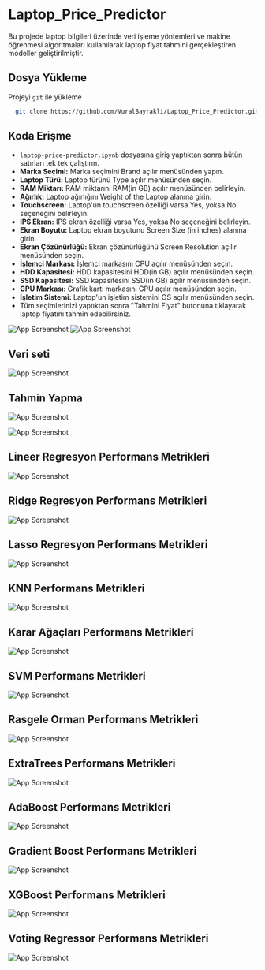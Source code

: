 
# Laptop_Price_Predictor

Bu projede laptop bilgileri üzerinde veri işleme yöntemleri ve makine öğrenmesi algoritmaları kullanılarak laptop fiyat tahmini gerçekleştiren modeller geliştirilmiştir.

## Dosya Yükleme

Projeyi `git` ile yükleme 

```bash
  git clone https://github.com/VuralBayrakli/Laptop_Price_Predictor.git
```
## Koda Erişme
- `laptop-price-predictor.ipynb` dosyasına giriş yaptıktan sonra bütün satırları tek tek çalıştırın.
- **Marka Seçimi:** Marka seçimini Brand açılır menüsünden yapın.
- **Laptop Türü:** Laptop türünü Type açılır menüsünden seçin.
- **RAM Miktarı:** RAM miktarını RAM(in GB) açılır menüsünden belirleyin.
- **Ağırlık:** Laptop ağırlığını Weight of the Laptop alanına girin.
- **Touchscreen:** Laptop'un touchscreen özelliği varsa Yes, yoksa No seçeneğini belirleyin.
- **IPS Ekran:** IPS ekran özelliği varsa Yes, yoksa No seçeneğini belirleyin.
- **Ekran Boyutu:** Laptop ekran boyutunu Screen Size (in inches) alanına girin.
- **Ekran Çözünürlüğü:** Ekran çözünürlüğünü Screen Resolution açılır menüsünden seçin.
- **İşlemci Markası:** İşlemci markasını CPU açılır menüsünden seçin.
- **HDD Kapasitesi:** HDD kapasitesini HDD(in GB) açılır menüsünden seçin.
- **SSD Kapasitesi:** SSD kapasitesini SSD(in GB) açılır menüsünden seçin.
- **GPU Markası:** Grafik kartı markasını GPU açılır menüsünden seçin.
- **İşletim Sistemi:** Laptop'un işletim sistemini OS açılır menüsünden seçin.
- Tüm seçimlerinizi yaptıktan sonra "Tahmini Fiyat" butonuna tıklayarak laptop fiyatını tahmin edebilirsiniz.

![App Screenshot](https://github.com/VuralBayrakli/Laptop_Price_Predictor/blob/master/screenshots/ss21.png)
![App Screenshot](https://github.com/VuralBayrakli/Laptop_Price_Predictor/blob/master/screenshots/ss7.png)



## Veri seti

![App Screenshot](https://github.com/VuralBayrakli/Laptop_Price_Predictor/blob/master/screenshots/ss5.png)

## Tahmin Yapma

![App Screenshot](https://github.com/VuralBayrakli/Laptop_Price_Predictor/blob/master/screenshots/ss3.png)

![App Screenshot](https://github.com/VuralBayrakli/Laptop_Price_Predictor/blob/master/screenshots/ss6.png)

## Lineer Regresyon Performans Metrikleri

![App Screenshot](https://github.com/VuralBayrakli/Laptop_Price_Predictor/blob/master/screenshots/ss8.png)

## Ridge Regresyon Performans Metrikleri

![App Screenshot](https://github.com/VuralBayrakli/Laptop_Price_Predictor/blob/master/screenshots/ss9.png)

## Lasso Regresyon Performans Metrikleri

![App Screenshot](https://github.com/VuralBayrakli/Laptop_Price_Predictor/blob/master/screenshots/ss10.png)

## KNN Performans Metrikleri

![App Screenshot](https://github.com/VuralBayrakli/Laptop_Price_Predictor/blob/master/screenshots/ss11.png)

## Karar Ağaçları Performans Metrikleri

![App Screenshot](https://github.com/VuralBayrakli/Laptop_Price_Predictor/blob/master/screenshots/ss12.png)

## SVM Performans Metrikleri

![App Screenshot](https://github.com/VuralBayrakli/Laptop_Price_Predictor/blob/master/screenshots/ss13.png)

## Rasgele Orman Performans Metrikleri

![App Screenshot](https://github.com/VuralBayrakli/Laptop_Price_Predictor/blob/master/screenshots/ss14.png)

## ExtraTrees Performans Metrikleri

![App Screenshot](https://github.com/VuralBayrakli/Laptop_Price_Predictor/blob/master/screenshots/ss15.png)

## AdaBoost Performans Metrikleri

![App Screenshot](https://github.com/VuralBayrakli/Laptop_Price_Predictor/blob/master/screenshots/ss16.png)

## Gradient Boost Performans Metrikleri

![App Screenshot](https://github.com/VuralBayrakli/Laptop_Price_Predictor/blob/master/screenshots/ss17.png)

## XGBoost Performans Metrikleri

![App Screenshot](https://github.com/VuralBayrakli/Laptop_Price_Predictor/blob/master/screenshots/ss18.png)

## Voting Regressor Performans Metrikleri

![App Screenshot](https://github.com/VuralBayrakli/Laptop_Price_Predictor/blob/master/screenshots/ss19.png)


